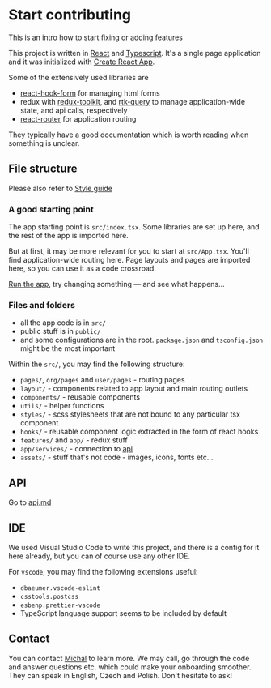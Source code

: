 # Start contributing

This is an intro how to start fixing or adding features

This project is written in [React](https://reactjs.org/) and [Typescript](https://www.typescriptlang.org/). It's a single page application and it was initialized with [Create React App](https://create-react-app.dev/).

Some of the extensively used libraries are

- [react-hook-form](https://react-hook-form.com/) for managing html forms
- redux with [redux-toolkit](https://redux-toolkit.js.org/), and [rtk-query](https://redux-toolkit.js.org/rtk-query/overview) to manage application-wide state, and api calls, respectively
- [react-router](https://reactrouter.com/en/main) for application routing

They typically have a good documentation which is worth reading when something is unclear.

## File structure

Please also refer to [Style guide](style-guide.md)

### A good starting point

The app starting point is `src/index.tsx`. Some libraries are set up here, and the rest of the app is imported here.

But at first, it may be more relevant for you to start at `src/App.tsx`. You'll find application-wide routing here. Page layouts and pages are imported here, so you can use it as a code crossroad.

[Run the app](../README.md#developer-quickstart), try changing something &mdash; and see what happens...

### Files and folders

- all the app code is in `src/`
- public stuff is in `public/`
- and some configurations are in the root. `package.json` and `tsconfig.json` might be the most important

Within the `src/`, you may find the following structure:

- `pages/`, `org/pages` and `user/pages` - routing pages
- `layout/` - components related to app layout and main routing outlets
- `components/` - reusable components
- `utils/` - helper functions
- `styles/` - scss stylesheets that are not bound to any particular tsx component
- `hooks/` - reusable component logic extracted in the form of react hooks
- `features/` and `app/` - redux stuff
- `app/services/` - connection to [api](api.md)
- `assets/` - stuff that's not code - images, icons, fonts etc...

## API

Go to [api.md](api.md)

## IDE

We used Visual Studio Code to write this project, and there is a config for it here already, but you can of course use any other IDE.

For `vscode`, you may find the following extensions useful:

- `dbaeumer.vscode-eslint`
- `csstools.postcss`
- `esbenp.prettier-vscode`
- TypeScript language support seems to be included by default

## Contact

You can contact [Michal](mailto:michal.salajka@protonmail.com) to learn more. We may call, go through the code and answer questions etc. which could make your onboarding smoother. They can speak in English, Czech and Polish. Don't hesitate to ask!
